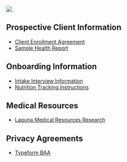 <head>
<title>KMLLC</title>
<img src=“docs/images/kmllc-icon-black.png”>
</head>

## Prospective Client Information
- [Client Enrollment Agreement](./client_enrollment_packet_120621_v1.md)
- [Sample Health Report](./sample_health_report.pdf)

## Onboarding Information
- [Intake Interview Information](./intake_interview_information.md)
- [Nutrition Tracking Instructions](./nutrition_tracking_instructions.md)

## Medical Resources
- [Laguna Medical Resources Research](./laguna_medical_resources_research.md)

## Privacy Agreements
- [Typeform BAA](./typeform_baa_hipaa_kmllc.pdf)
